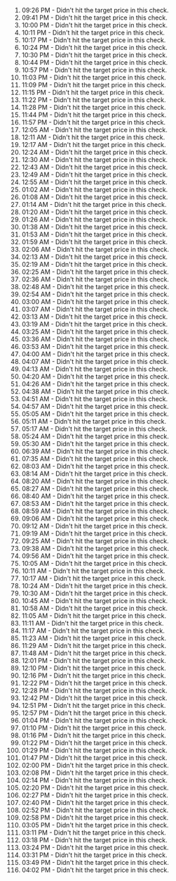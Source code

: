 1. 09:26 PM - Didn't hit the target price in this check.
1. 09:41 PM - Didn't hit the target price in this check.
1. 10:00 PM - Didn't hit the target price in this check.
1. 10:11 PM - Didn't hit the target price in this check.
1. 10:17 PM - Didn't hit the target price in this check.
1. 10:24 PM - Didn't hit the target price in this check.
1. 10:30 PM - Didn't hit the target price in this check.
1. 10:44 PM - Didn't hit the target price in this check.
1. 10:57 PM - Didn't hit the target price in this check.
1. 11:03 PM - Didn't hit the target price in this check.
1. 11:09 PM - Didn't hit the target price in this check.
1. 11:15 PM - Didn't hit the target price in this check.
1. 11:22 PM - Didn't hit the target price in this check.
1. 11:28 PM - Didn't hit the target price in this check.
1. 11:44 PM - Didn't hit the target price in this check.
1. 11:57 PM - Didn't hit the target price in this check.
1. 12:05 AM - Didn't hit the target price in this check.
1. 12:11 AM - Didn't hit the target price in this check.
1. 12:17 AM - Didn't hit the target price in this check.
1. 12:24 AM - Didn't hit the target price in this check.
1. 12:30 AM - Didn't hit the target price in this check.
1. 12:43 AM - Didn't hit the target price in this check.
1. 12:49 AM - Didn't hit the target price in this check.
1. 12:55 AM - Didn't hit the target price in this check.
1. 01:02 AM - Didn't hit the target price in this check.
1. 01:08 AM - Didn't hit the target price in this check.
1. 01:14 AM - Didn't hit the target price in this check.
1. 01:20 AM - Didn't hit the target price in this check.
1. 01:26 AM - Didn't hit the target price in this check.
1. 01:38 AM - Didn't hit the target price in this check.
1. 01:53 AM - Didn't hit the target price in this check.
1. 01:59 AM - Didn't hit the target price in this check.
1. 02:06 AM - Didn't hit the target price in this check.
1. 02:13 AM - Didn't hit the target price in this check.
1. 02:19 AM - Didn't hit the target price in this check.
1. 02:25 AM - Didn't hit the target price in this check.
1. 02:36 AM - Didn't hit the target price in this check.
1. 02:48 AM - Didn't hit the target price in this check.
1. 02:54 AM - Didn't hit the target price in this check.
1. 03:00 AM - Didn't hit the target price in this check.
1. 03:07 AM - Didn't hit the target price in this check.
1. 03:13 AM - Didn't hit the target price in this check.
1. 03:19 AM - Didn't hit the target price in this check.
1. 03:25 AM - Didn't hit the target price in this check.
1. 03:36 AM - Didn't hit the target price in this check.
1. 03:53 AM - Didn't hit the target price in this check.
1. 04:00 AM - Didn't hit the target price in this check.
1. 04:07 AM - Didn't hit the target price in this check.
1. 04:13 AM - Didn't hit the target price in this check.
1. 04:20 AM - Didn't hit the target price in this check.
1. 04:26 AM - Didn't hit the target price in this check.
1. 04:38 AM - Didn't hit the target price in this check.
1. 04:51 AM - Didn't hit the target price in this check.
1. 04:57 AM - Didn't hit the target price in this check.
1. 05:05 AM - Didn't hit the target price in this check.
1. 05:11 AM - Didn't hit the target price in this check.
1. 05:17 AM - Didn't hit the target price in this check.
1. 05:24 AM - Didn't hit the target price in this check.
1. 05:30 AM - Didn't hit the target price in this check.
1. 06:39 AM - Didn't hit the target price in this check.
1. 07:35 AM - Didn't hit the target price in this check.
1. 08:03 AM - Didn't hit the target price in this check.
1. 08:14 AM - Didn't hit the target price in this check.
1. 08:20 AM - Didn't hit the target price in this check.
1. 08:27 AM - Didn't hit the target price in this check.
1. 08:40 AM - Didn't hit the target price in this check.
1. 08:53 AM - Didn't hit the target price in this check.
1. 08:59 AM - Didn't hit the target price in this check.
1. 09:06 AM - Didn't hit the target price in this check.
1. 09:12 AM - Didn't hit the target price in this check.
1. 09:19 AM - Didn't hit the target price in this check.
1. 09:25 AM - Didn't hit the target price in this check.
1. 09:38 AM - Didn't hit the target price in this check.
1. 09:56 AM - Didn't hit the target price in this check.
1. 10:05 AM - Didn't hit the target price in this check.
1. 10:11 AM - Didn't hit the target price in this check.
1. 10:17 AM - Didn't hit the target price in this check.
1. 10:24 AM - Didn't hit the target price in this check.
1. 10:30 AM - Didn't hit the target price in this check.
1. 10:45 AM - Didn't hit the target price in this check.
1. 10:58 AM - Didn't hit the target price in this check.
1. 11:05 AM - Didn't hit the target price in this check.
1. 11:11 AM - Didn't hit the target price in this check.
1. 11:17 AM - Didn't hit the target price in this check.
1. 11:23 AM - Didn't hit the target price in this check.
1. 11:29 AM - Didn't hit the target price in this check.
1. 11:48 AM - Didn't hit the target price in this check.
1. 12:01 PM - Didn't hit the target price in this check.
1. 12:10 PM - Didn't hit the target price in this check.
1. 12:16 PM - Didn't hit the target price in this check.
1. 12:22 PM - Didn't hit the target price in this check.
1. 12:28 PM - Didn't hit the target price in this check.
1. 12:42 PM - Didn't hit the target price in this check.
1. 12:51 PM - Didn't hit the target price in this check.
1. 12:57 PM - Didn't hit the target price in this check.
1. 01:04 PM - Didn't hit the target price in this check.
1. 01:10 PM - Didn't hit the target price in this check.
1. 01:16 PM - Didn't hit the target price in this check.
1. 01:22 PM - Didn't hit the target price in this check.
1. 01:29 PM - Didn't hit the target price in this check.
1. 01:47 PM - Didn't hit the target price in this check.
1. 02:00 PM - Didn't hit the target price in this check.
1. 02:08 PM - Didn't hit the target price in this check.
1. 02:14 PM - Didn't hit the target price in this check.
1. 02:20 PM - Didn't hit the target price in this check.
1. 02:27 PM - Didn't hit the target price in this check.
1. 02:40 PM - Didn't hit the target price in this check.
1. 02:52 PM - Didn't hit the target price in this check.
1. 02:58 PM - Didn't hit the target price in this check.
1. 03:05 PM - Didn't hit the target price in this check.
1. 03:11 PM - Didn't hit the target price in this check.
1. 03:18 PM - Didn't hit the target price in this check.
1. 03:24 PM - Didn't hit the target price in this check.
1. 03:31 PM - Didn't hit the target price in this check.
1. 03:49 PM - Didn't hit the target price in this check.
1. 04:02 PM - Didn't hit the target price in this check.
